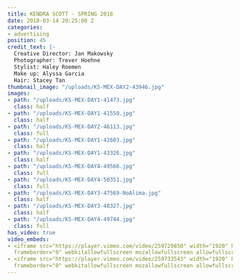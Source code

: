 ```yaml
---
title: KENDRA SCOTT - SPRING 2018
date: 2018-03-14 20:25:00 Z
categories:
- advertising
position: 45
credit_text: |-
  Creative Director: Jan Makowsky
  Photographer: Trever Hoehne
  Stylist: Haley Roemen
  Make up: Alyssa Garcia
  Hair: Stacey Tan
thumbnail_image: "/uploads/KS-MEX-DAY2-43946.jpg"
images:
- path: "/uploads/KS-MEX-DAY1-41473.jpg"
  class: half
- path: "/uploads/KS-MEX-DAY1-41550.jpg"
  class: half
- path: "/uploads/KS-MEX-DAY2-46113.jpg"
  class: full
- path: "/uploads/KS-MEX-DAY1-42603.jpg"
  class: half
- path: "/uploads/KS-MEX-DAY1-43326.jpg"
  class: half
- path: "/uploads/KS-MEX-DAY4-49566.jpg"
  class: full
- path: "/uploads/KS-MEX-DAY4-50351.jpg"
  class: full
- path: "/uploads/KS-MEX-DAY3-47569-NoAlima.jpg"
  class: half
- path: "/uploads/KS-MEX-DAY3-48327.jpg"
  class: half
- path: "/uploads/KS-MEX-DAY4-49744.jpg"
  class: full
has_video: true
video_embeds:
- <iframe src="https://player.vimeo.com/video/259729850" width="1920" height="1080"
  frameborder="0" webkitallowfullscreen mozallowfullscreen allowfullscreen></iframe>
- <iframe src="https://player.vimeo.com/video/259733543" width="1920" height="1080"
  frameborder="0" webkitallowfullscreen mozallowfullscreen allowfullscreen></iframe>
---
```


